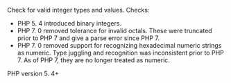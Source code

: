 Check for valid integer types and values.
Checks:
- PHP 5. 4 introduced binary integers. 
- PHP 7. 0 removed tolerance for invalid octals.  These were truncated prior to PHP 7
  and give a parse error since PHP 7. 
- PHP 7. 0 removed support for recognizing hexadecimal numeric strings as numeric. 
  Type juggling and recognition was inconsistent prior to PHP 7.  As of PHP 7, they
  are no longer treated as numeric. 

PHP version 5. 4+